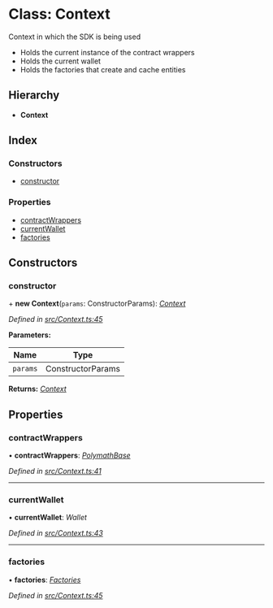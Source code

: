 # Class: Context

Context in which the SDK is being used

- Holds the current instance of the contract wrappers
- Holds the current wallet
- Holds the factories that create and cache entities

## Hierarchy

* **Context**

## Index

### Constructors

* [constructor](_context_.context.md#constructor)

### Properties

* [contractWrappers](_context_.context.md#contractwrappers)
* [currentWallet](_context_.context.md#currentwallet)
* [factories](_context_.context.md#factories)

## Constructors

###  constructor

\+ **new Context**(`params`: ConstructorParams): *[Context](_context_.context.md)*

*Defined in [src/Context.ts:45](https://github.com/PolymathNetwork/polymath-sdk/blob/ce52226/src/Context.ts#L45)*

**Parameters:**

Name | Type |
------ | ------ |
`params` | ConstructorParams |

**Returns:** *[Context](_context_.context.md)*

## Properties

###  contractWrappers

• **contractWrappers**: *[PolymathBase](_polymathbase_.polymathbase.md)*

*Defined in [src/Context.ts:41](https://github.com/PolymathNetwork/polymath-sdk/blob/ce52226/src/Context.ts#L41)*

___

###  currentWallet

• **currentWallet**: *Wallet*

*Defined in [src/Context.ts:43](https://github.com/PolymathNetwork/polymath-sdk/blob/ce52226/src/Context.ts#L43)*

___

###  factories

• **factories**: *[Factories](../interfaces/_context_.factories.md)*

*Defined in [src/Context.ts:45](https://github.com/PolymathNetwork/polymath-sdk/blob/ce52226/src/Context.ts#L45)*
